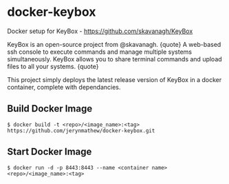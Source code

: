 docker-keybox
=============

Docker setup for KeyBox  -  https://github.com/skavanagh/KeyBox

KeyBox is an open-source project from @skavanagh.
{quote}
A web-based ssh console to execute commands and manage multiple systems simultaneously. KeyBox allows you to share terminal commands and upload files to all your systems.
{quote}

This project simply deploys the latest release version of KeyBox in a docker container, complete with dependancies.


Build Docker Image
------------------

```shell
$ docker build -t <repo>/<image_name>:<tag> https://github.com/jerynmathew/docker-keybox.git
```


Start Docker Image
------------------

```shell
$ docker run -d -p 8443:8443 --name <container name> <repo>/<image_name>:<tag>
```


